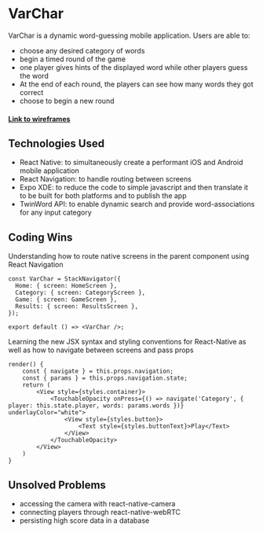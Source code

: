 # VarChar
VarChar is a dynamic word-guessing mobile application. Users are able to:
- choose any desired category of words
- begin a timed round of the game
- one player gives hints of the displayed word while other players guess the word
- At the end of each round, the players can see how many words they got correct 
- choose to begin a new round

#### [Link to wireframes](https://github.com/llouison/Project_04_VarChar/tree/master/assets)

## Technologies Used
- React Native: to simultaneously create a performant iOS and Android mobile application
- React Navigation: to handle routing between screens
- Expo XDE: to reduce the code to simple javascript and then translate it to be built for both platforms and to publish the app
- TwinWord API: to enable dynamic search and provide word-associations for any input category

## Coding Wins
Understanding how to route native screens in the parent component using React Navigation
```
const VarChar = StackNavigator({
  Home: { screen: HomeScreen },
  Category: { screen: CategoryScreen },
  Game: { screen: GameScreen },
  Results: { screen: ResultsScreen },
});

export default () => <VarChar />;
```
Learning the new JSX syntax and styling conventions for React-Native as well as how to navigate between screens and pass props 
```
render() {
    const { navigate } = this.props.navigation;
    const { params } = this.props.navigation.state;
    return (
        <View style={styles.container}>
            <TouchableOpacity onPress={() => navigate('Category', { player: this.state.player, words: params.words })} underlayColor="white">
                <View style={styles.button}>
                    <Text style={styles.buttonText}>Play</Text>
                </View>
            </TouchableOpacity>
        </View>
    )
}
```

## Unsolved Problems
- accessing the camera with react-native-camera
- connecting players through react-native-webRTC
- persisting high score data in a database